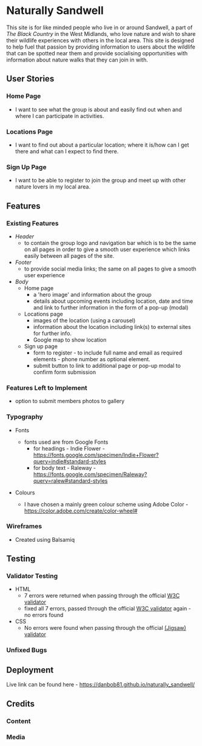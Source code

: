 # **Naturally Sandwell**

This site is for like minded people who live in or around Sandwell, a part of *The Black Country* in the West Midlands, who love nature and wish to share their wildlife experiences with others in the local area. This site is designed to help fuel that passion by providing information to users about the wildlife that can be spotted near them and provide socialising opportunities with information about nature walks that they can join in with.

## **User Stories**

### **Home Page**
* I want to see what the group is about and easily find out when and where I can participate in activities.

### **Locations Page**
* I want to find out about a particular location; where it is/how can I get there and what can I expect to find there.

### **Sign Up Page**
* I want to be able to register to join the group and meet up with other nature lovers in my local area.

## **Features**

### **Existing Features**

* *Header*
    * to contain the group logo and navigation bar which is to be the same on all pages in order to give a smooth user experience which links easily between all pages of the site.
* *Footer*
    * to provide social media links; the same on all pages to give a smooth user experience
* *Body*
    * Home page
        * a 'hero image' and information about the group
        * details about upcoming events including location, date and time and link to further information in the form of a pop-up (modal)
    * Locations page
        * images of the location (using a carousel)
        * information about the location including link(s) to external sites for further info. 
        * Google map to show location
    * Sign up page
        * form to register - to include full name and email as required elements - phone number as optional element.
        * submit button to link to additional page or pop-up modal to confirm form submission

### **Features Left to Implement**
* option to submit members photos to gallery

### **Typography**
* Fonts
    * fonts used are from Google Fonts
        * for headings - Indie Flower - https://fonts.google.com/specimen/Indie+Flower?query=indie#standard-styles
        * for body text - Raleway - https://fonts.google.com/specimen/Raleway?query=ralew#standard-styles

* Colours
    * I have chosen a mainly green colour scheme using Adobe Color - https://color.adobe.com/create/color-wheel#

### **Wireframes**

* Created using Balsamiq 


## **Testing**

### **Validator Testing**

* HTML
    * 7 errors were returned when passing through the official [W3C validator]()
    * fixed all 7 errors, passed through the official [W3C validator]() again - no errors found
* CSS
    * No errors were found when passing through the official [(Jigsaw) validator](http://jigsaw.w3.org/css-validator/validator$link)

### **Unfixed Bugs**

## **Deployment**


Live link can be found here - https://danbob81.github.io/naturally_sandwell/


## **Credits**

### **Content**

### **Media**




